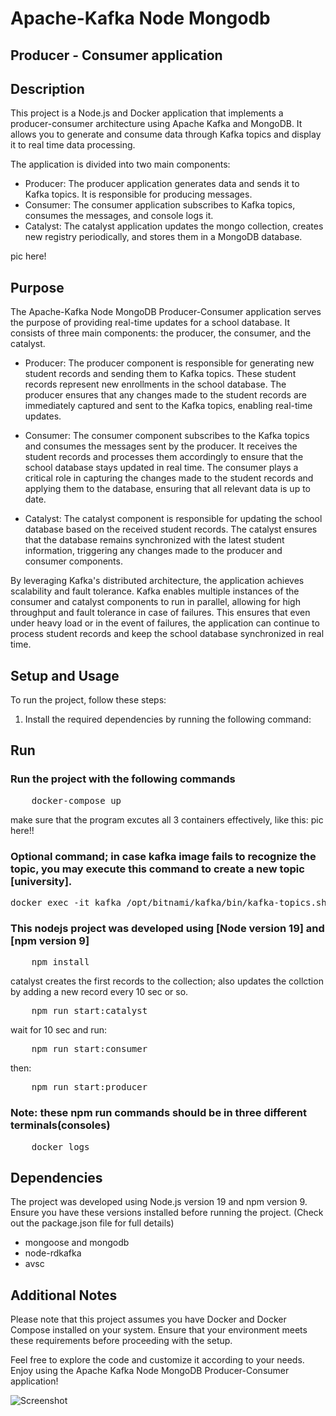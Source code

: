 # Apache-Kafka Node Mongodb 
##  Producer - Consumer application

## Description

This project is a Node.js and Docker application that implements a producer-consumer architecture using Apache Kafka and MongoDB. It allows you to generate and consume data through Kafka topics and display it to real time data processing.

The application is divided into two main components:
- Producer: The producer application generates data and sends it to Kafka topics. It is responsible for producing messages.
- Consumer: The consumer application subscribes to Kafka topics, consumes the messages, and console logs it.
- Catalyst: The catalyst application updates the mongo collection, creates new registry periodically, and stores them in a MongoDB database.

pic here!

## Purpose

The Apache-Kafka Node MongoDB Producer-Consumer application serves the purpose of providing real-time updates for a school database. It consists of three main components: the producer, the consumer, and the catalyst.

- Producer: The producer component is responsible for generating new student records and sending them to Kafka topics. These student records represent new enrollments in the school database. The producer ensures that any changes made to the student records are immediately captured and sent to the Kafka topics, enabling real-time updates.

- Consumer: The consumer component subscribes to the Kafka topics and consumes the messages sent by the producer. It receives the student records and processes them accordingly to ensure that the school database stays updated in real time. The consumer plays a critical role in capturing the changes made to the student records and applying them to the database, ensuring that all relevant data is up to date.

- Catalyst: The catalyst component is responsible for updating the school database based on the received student records. The catalyst ensures that the database remains synchronized with the latest student information, triggering any changes made to the producer and consumer components.

By leveraging Kafka's distributed architecture, the application achieves scalability and fault tolerance. Kafka enables multiple instances of the consumer and catalyst components to run in parallel, allowing for high throughput and fault tolerance in case of failures. This ensures that even under heavy load or in the event of failures, the application can continue to process student records and keep the school database synchronized in real time.


## Setup and Usage

To run the project, follow these steps:

1. Install the required dependencies by running the following command:


## Run 
### Run the project with the following commands


<pre>
    docker-compose up
</pre>

make sure that the program excutes all 3 containers effectively, like this:
pic here!!

### Optional command; in case kafka image fails to recognize the topic, you may execute this command to create a new topic [university].
<pre>
docker exec -it kafka /opt/bitnami/kafka/bin/kafka-topics.sh --create --topic university --replication-factor 1 --partitions 1 --bootstrap-server kafka:9092
</pre>


### This nodejs project was developed using [Node version 19] and [npm version 9]

<pre>
    npm install 
</pre>

catalyst creates the first records to the collection; also updates the collction by adding a new record every 10 sec or so.

<pre>
    npm run start:catalyst
</pre>

wait for 10 sec and run:

<pre>
    npm run start:consumer
</pre>

then:

<pre>
    npm run start:producer
</pre>

### Note: these npm run commands should be in three different terminals(consoles)


<pre>
    docker logs <container_name/ID>
</pre>

## Dependencies

The project was developed using Node.js version 19 and npm version 9. Ensure you have these versions installed before running the project. (Check out the package.json file for full details)

 - mongoose and mongodb 
 - node-rdkafka 
 - avsc

## Additional Notes

Please note that this project assumes you have Docker and Docker Compose installed on your system. Ensure that your environment meets these requirements before proceeding with the setup.

Feel free to explore the code and customize it according to your needs. Enjoy using the Apache Kafka Node MongoDB Producer-Consumer application!

![Screenshot](path/to/screenshot.png)





